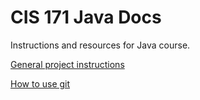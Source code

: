 # CIS 171 Java Docs

Instructions and resources for Java course.

[General project instructions](general-project-instructions/README.md)

[How to use git](git/README.md)